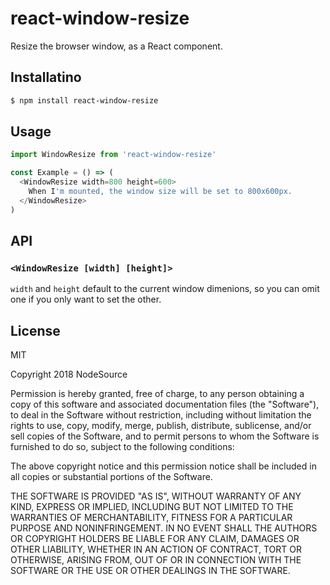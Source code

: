 # react-window-resize

Resize the browser window, as a React component.

## Installatino

```bash
$ npm install react-window-resize
```

## Usage

```js
import WindowResize from 'react-window-resize'

const Example = () => (
  <WindowResize width=800 height=600>
    When I'm mounted, the window size will be set to 800x600px.
  </WindowResize>
)
```

## API

### `<WindowResize [width] [height]>`

`width` and `height` default to the current window dimenions, so you can omit one if you only want to set the other.

## License

MIT

Copyright 2018 NodeSource

Permission is hereby granted, free of charge, to any person obtaining a copy of this software and associated documentation files (the "Software"), to deal in the Software without restriction, including without limitation the rights to use, copy, modify, merge, publish, distribute, sublicense, and/or sell copies of the Software, and to permit persons to whom the Software is furnished to do so, subject to the following conditions:

The above copyright notice and this permission notice shall be included in all copies or substantial portions of the Software.

THE SOFTWARE IS PROVIDED "AS IS", WITHOUT WARRANTY OF ANY KIND, EXPRESS OR IMPLIED, INCLUDING BUT NOT LIMITED TO THE WARRANTIES OF MERCHANTABILITY, FITNESS FOR A PARTICULAR PURPOSE AND NONINFRINGEMENT. IN NO EVENT SHALL THE AUTHORS OR COPYRIGHT HOLDERS BE LIABLE FOR ANY CLAIM, DAMAGES OR OTHER LIABILITY, WHETHER IN AN ACTION OF CONTRACT, TORT OR OTHERWISE, ARISING FROM, OUT OF OR IN CONNECTION WITH THE SOFTWARE OR THE USE OR OTHER DEALINGS IN THE SOFTWARE.